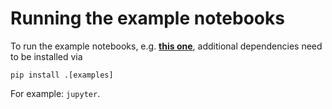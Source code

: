 # Running the example notebooks

To run the example notebooks, e.g. [**this one**](https://tueplots.readthedocs.io/en/latest/example_notebooks/figsizes.html), additional dependencies need to be installed via
```
pip install .[examples]
```
For example: `jupyter`.

